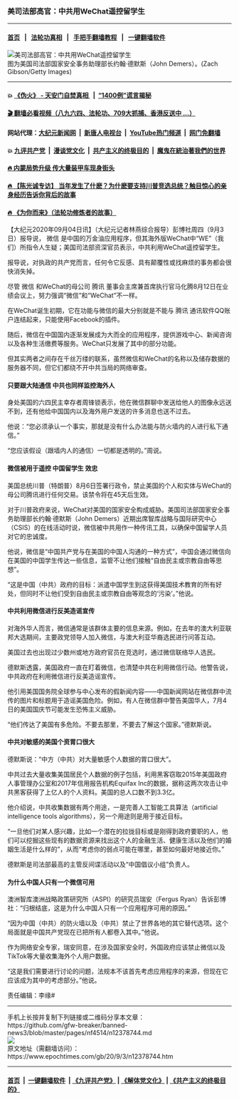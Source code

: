### 美司法部高官：中共用WeChat遥控留学生
------------------------

#### [首页](https://github.com/gfw-breaker/banned-news3/blob/master/README.md) &nbsp;&nbsp;|&nbsp;&nbsp; [法轮功真相](https://github.com/begood0513/basic/blob/master/README.md)  &nbsp;&nbsp;|&nbsp;&nbsp; [手把手翻墙教程](https://github.com/gfw-breaker/guides/wiki)  &nbsp;&nbsp;|&nbsp;&nbsp; [一键翻墙软件](https://github.com/gfw-breaker/nogfw/blob/master/README.md)  



<div><img alt="美司法部高官：中共用WeChat遥控留学生" class="attachment-djy_600_400 size-djy_600_400 wp-post-image" src="https://i.epochtimes.com/assets/uploads/2020/08/GettyImages-1056083470-600x400.jpg"/>
<div class="caption">
 图为美国司法部国家安全事务助理部长约翰·德默斯（John Demers）。(Zach Gibson/Getty Images)
</div></div><hr/>

#### 💥 [《伪火》 - 天安门自焚真相 ](http://141.164.51.119:10000/videos/blog/weihuo.html)&nbsp; |&nbsp; [“1400例”谎言揭秘  ](http://141.164.51.119:10000/videos/blog/jiexi1400.html)

#### [ 🎬  翻墙必看视频（八九六四、法轮功、709大抓捕、香港反送中 ...）](https://github.com/gfw-breaker/links/blob/master/banned.md)

#### 网站代理：[大纪元新闻网](http://167.172.10.89:10080/gb/) &nbsp;|&nbsp; [新唐人电视台](http://167.172.10.89:8808/gb/)  &nbsp;|&nbsp; [YouTube热门频道](http://158.247.203.241/youtube.html) &nbsp;|&nbsp; [网门免翻墙](http://158.247.203.241:11000/show.aspx?name=ogHome)

#### 💥 [九评共产党](http://141.164.51.119:10000/videos/res/jiuping/)&nbsp; |&nbsp; [漫谈党文化](http://141.164.51.119:10000/videos/res/mtdwh/)&nbsp; |&nbsp; [共产主义的终极目的](http://141.164.51.119:10000/videos/res/zjmd/)&nbsp; |&nbsp; [魔鬼在統治著我們的世界](http://141.164.51.119:10000/videos/res/TheSpecter/)  

#### [ 🔥  内蒙局势升级 传大量装甲车现身街头](http://141.164.51.119:10000/videos/news/0903.html)

#### [ 🔥  【陈光诚专访】 当年发生了什麽？为什麽要支持川普竞选总统？触目惊心的亲身经历告诉你背后的故事](http://141.164.51.119:10000/videos/news/cgc02.html)

#### [ 🔥  《为你而来》（法轮功修炼者的故事）](http://141.164.51.119:10000/videos/news/ComingForYou.html)

<div><p>
 【大纪元2020年09月04日讯】（大纪元记者林燕综合报导）彭博社周四（9月3日）报导说，
 <ok href="https://www.epochtimes.com/gb/tag/%E5%BE%AE%E4%BF%A1.html">
  微信
 </ok>
 是中国的万金油应用程序，但其海外版WeChat中“WE”（我们）所指令人生疑；美国司法部资深官员表示，中共利用WeChat遥控留学生。
</p>
<p>
 报导说，对执政的共产党而言，任何令它反感、具有颠覆性或找麻烦的事务都会很快消失掉。
</p>
<p>
 尽管
 <ok href="https://www.epochtimes.com/gb/tag/%E5%BE%AE%E4%BF%A1.html">
  微信
 </ok>
 和WeChat的母公司
 <ok href="https://www.epochtimes.com/gb/tag/%E8%85%BE%E8%AE%AF.html">
  腾讯
 </ok>
 董事会主席兼首席执行官马化腾8月12日在业绩会议上，努力强调“微信”和“WeChat”不一样。
</p>
<p>
 在WeChat诞生初期，它在功能与微信的最大分别就是不能与
 <ok href="https://www.epochtimes.com/gb/tag/%E8%85%BE%E8%AE%AF.html">
  腾讯
 </ok>
 通讯软件QQ账户连结起来，只能使用Facebook的插件。
</p>
<p>
 随后，微信在中国国内逐渐发展成为大而全的应用程序，提供游戏中心、新闻咨询以及各种生活缴费等服务。WeChat只发展了其中的部分功能。
</p>
<p>
 但其实两者之间存在千丝万缕的联系，虽然微信和WeChat的名称以及储存数据的服务器不同，但它们都绕不开中共当局的网络审查。
</p>
<h4>
 只要跟大陆通信 中共也同样监控海外人
</h4>
<p>
 身处美国的六四民主幸存者周锋锁表示，他在微信群聊中发送给他人的图像永远送不到，还有他给中国国内以及海外用户发送的许多消息也送不过去。
</p>
<p>
 他说：“您必须承认一个事实，那就是没有什么办法能与防火墙内的人进行私下通信。”
</p>
<p>
 “您应该假设（跟墙内人的通信）一切都是透明的。”周说。
</p>
<h4>
 微信被用于遥控
 <ok href="https://www.epochtimes.com/gb/tag/%E4%B8%AD%E5%9B%BD%E7%95%99%E5%AD%A6%E7%94%9F.html">
  中国留学生
 </ok>
 效忠
</h4>
<p>
 美国总统川普（特朗普）8月6日签署行政令，禁止美国的个人和实体与WeChat的母公司腾讯进行任何交易。该禁令将在45天后生效。
</p>
<p>
 对于川普政府来说，WeChat对美国的国家安全构成威胁。美国司法部国家安全事务助理部长约翰·德默斯（John Demers）近期出席智库战略与国际研究中心（CSIS）的在线活动时说，微信被中共用作一种传讯工具，以确保中国留学人员对它的忠诚度。
</p>
<p>
 他说，微信是“中国共产党与在美国的中国人沟通的一种方式”，中国会通过微信向在美国的中国学生传达一些信息，监管不让他们接触“自由民主或宗教自由等思想”。
</p>
<p>
 “这是中国（中共）政府的目标：派遣中国学生到这获得美国技术教育的所有好处，但同时不让他们受到自由民主或宗教自由等观念的‘污染’。”他说。
</p>
<h4>
 中共利用微信进行反美造谣宣传
</h4>
<p>
 对海外华人而言，微信通常是该群体主要的信息来源。例如，在去年的澳大利亚联邦大选期间，主要政党领导人加入微信，与澳大利亚华裔选民进行问答互动。
</p>
<p>
 美国过去也出现过少数州或地方政府官员在竞选时，通过微信联络华人选民。
</p>
<p>
 德默斯透露，美国政府一直在盯着微信，也清楚中共在利用微信行动。他警告说，中共政府在利用微信进行反美造谣宣传。
</p>
<p>
 他引用美国国务院全球参与中心发布的假新闻内容——中国新闻网站在微信群中流传的图片和标题用于造谣美国危险。例如，有人在微信群中警告美国华人，7月4日的美国国庆节可能发生恐怖主义威胁。
</p>
<p>
 “他们传达了美国有多危险。不要去那里，不要去了解这个国家。”德默斯说。
</p>
<h4>
 中共对敏感的美国个资胃口很大
</h4>
<p>
 德默斯说：“中方（中共）对大量敏感个人数据的胃口很大”。
</p>
<p>
 中共过去大量收集美国居民个人数据的例子包括，利用黑客窃取2015年美国政府人事管理办公室和2017年信用报告机构Equifax Inc的数据，据称这两次攻击让中共黑客获得了上亿人的个人资料。美国的总人口数不到3.3亿。
</p>
<p>
 他介绍说，中共收集数据有两个用途，一是完善人工智能工具算法（artificial intelligence tools algorithms），另一个用途则是用于接近目标。
</p>
<p>
 “一旦他们对某人感兴趣，比如一个潜在的拉拢目标或是刚得到政府要职的人，他们可以挖掘这些现有的数据资源来找出这个人的金融生活、健康生活以及他们的婚姻生活是什么样的”，从而“考虑你的弱点可能在哪里，甚至如何最好地接近你。”
</p>
<p>
 德默斯是司法部最高的主管反间谍活动以及“中国倡议小组”负责人。
</p>
<h4>
 为什么中国人只有一个微信可用
</h4>
<p>
 澳洲智库澳洲战略政策研究所（ASPI）的研究员瑞安（Fergus Ryan）告诉彭博社：“归根结底，这是为什么中国人只有一个应用程序可用的原因。”
</p>
<p>
 “因为中国（中共）的防火墙以及（中共）禁止了世界各地的其它替代选项。这个局面就是中国共产党现在已把所有人都卷入其中。”他说。
</p>
<p>
 作为网络安全专家，瑞安同意，在涉及国家安全时，外国政府应该禁止微信以及TikTok等大量收集海外个人用户数据。
</p>
<p>
 “这是我们需要进行讨论的问题，法规本不该首先考虑应用程序的来源，但现在它应该成为其中的考虑部分。”他说。
</p>
<p>
 责任编辑：李缘#
</p>
</div>
<hr/>
手机上长按并复制下列链接或二维码分享本文章：<br/>
https://github.com/gfw-breaker/banned-news3/blob/master/pages/nf4514/n12378744.md <br/>
<a href='https://github.com/gfw-breaker/banned-news3/blob/master/pages/nf4514/n12378744.md'><img src='https://github.com/gfw-breaker/banned-news3/blob/master/pages/nf4514/n12378744.md.png'/></a> <br/>
原文地址（需翻墙访问）：https://www.epochtimes.com/gb/20/9/3/n12378744.htm


------------------------
#### [首页](https://github.com/gfw-breaker/banned-news3/blob/master/README.md) &nbsp;|&nbsp; [一键翻墙软件](https://github.com/gfw-breaker/nogfw/blob/master/README.md) &nbsp;| [《九评共产党》](https://github.com/gfw-breaker/9ping.md/blob/master/README.md#九评之一评共产党是什么) | [《解体党文化》](https://github.com/gfw-breaker/jtdwh.md/blob/master/README.md) | [《共产主义的终极目的》](https://github.com/gfw-breaker/gczydzjmd.md/blob/master/README.md)


<img src='http://gfw-breaker.win/banned-news3/pages/nf4514/n12378744.md' width='0px' height='0px'/>